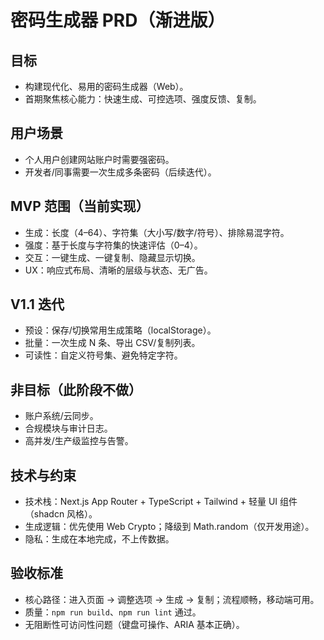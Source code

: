 # 密码生成器 PRD（渐进版）

## 目标
- 构建现代化、易用的密码生成器（Web）。
- 首期聚焦核心能力：快速生成、可控选项、强度反馈、复制。 

## 用户场景
- 个人用户创建网站账户时需要强密码。
- 开发者/同事需要一次生成多条密码（后续迭代）。

## MVP 范围（当前实现）
- 生成：长度（4–64）、字符集（大小写/数字/符号）、排除易混字符。
- 强度：基于长度与字符集的快速评估（0–4）。
- 交互：一键生成、一键复制、隐藏显示切换。
- UX：响应式布局、清晰的层级与状态、无广告。

## V1.1 迭代
- 预设：保存/切换常用生成策略（localStorage）。
- 批量：一次生成 N 条、导出 CSV/复制列表。
- 可读性：自定义符号集、避免特定字符。

## 非目标（此阶段不做）
- 账户系统/云同步。
- 合规模块与审计日志。
- 高并发/生产级监控与告警。

## 技术与约束
- 技术栈：Next.js App Router + TypeScript + Tailwind + 轻量 UI 组件（shadcn 风格）。
- 生成逻辑：优先使用 Web Crypto；降级到 Math.random（仅开发用途）。
- 隐私：生成在本地完成，不上传数据。

## 验收标准
- 核心路径：进入页面 → 调整选项 → 生成 → 复制；流程顺畅，移动端可用。
- 质量：`npm run build`、`npm run lint` 通过。
- 无阻断性可访问性问题（键盘可操作、ARIA 基本正确）。

